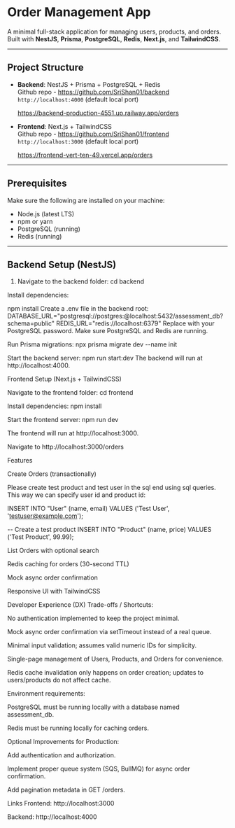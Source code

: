 # Order Management App

A minimal full-stack application for managing users, products, and orders. Built with **NestJS**, **Prisma**, **PostgreSQL**, **Redis**, **Next.js**, and **TailwindCSS**.

---

## **Project Structure**

- **Backend**: NestJS + Prisma + PostgreSQL + Redis  
  Github repo - https://github.com/SriShan01/backend
  `http://localhost:4000` (default local port)

  https://backend-production-4551.up.railway.app/orders

- **Frontend**: Next.js + TailwindCSS  
  Github repo - https://github.com/SriShan01/frontend
  `http://localhost:3000` (default local port)
  
    https://frontend-vert-ten-49.vercel.app/orders

---

## **Prerequisites**

Make sure the following are installed on your machine:

- Node.js (latest LTS)
- npm or yarn
- PostgreSQL (running)
- Redis (running)

---

## **Backend Setup (NestJS)**

1. Navigate to the backend folder:
cd backend

Install dependencies:

npm install
Create a .env file in the backend root:
DATABASE_URL="postgresql://postgres:<password>@localhost:5432/assessment_db?schema=public"
REDIS_URL="redis://localhost:6379"
Replace <password> with your PostgreSQL password. Make sure PostgreSQL and Redis are running.

Run Prisma migrations:
npx prisma migrate dev --name init

Start the backend server:
npm run start:dev
The backend will run at http://localhost:4000.

Frontend Setup (Next.js + TailwindCSS)

Navigate to the frontend folder:
cd frontend

Install dependencies:
npm install

Start the frontend server:
npm run dev

The frontend will run at http://localhost:3000.

Navigate to http://localhost:3000/orders

Features

Create Orders (transactionally)

Please create test product and test user in the sql end using sql queries. This way we can specify user id and product id:

INSERT INTO "User" (name, email) 
VALUES ('Test User', 'testuser@example.com');

-- Create a test product
INSERT INTO "Product" (name, price) 
VALUES ('Test Product', 99.99);

List Orders with optional search

Redis caching for orders (30-second TTL)

Mock async order confirmation

Responsive UI with TailwindCSS

Developer Experience (DX)
Trade-offs / Shortcuts:

No authentication implemented to keep the project minimal.

Mock async order confirmation via setTimeout instead of a real queue.

Minimal input validation; assumes valid numeric IDs for simplicity.

Single-page management of Users, Products, and Orders for convenience.

Redis cache invalidation only happens on order creation; updates to users/products do not affect cache.

Environment requirements:

PostgreSQL must be running locally with a database named assessment_db.

Redis must be running locally for caching orders.

Optional Improvements for Production:

Add authentication and authorization.

Implement proper queue system (SQS, BullMQ) for async order confirmation.

Add pagination metadata in GET /orders.

Links
Frontend: http://localhost:3000

Backend: http://localhost:4000

